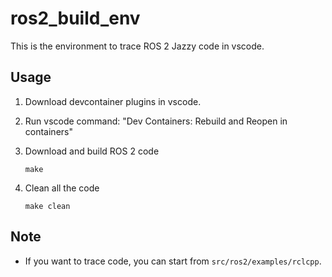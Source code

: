 # ros2_build_env

This is the environment to trace ROS 2 Jazzy code in vscode.

## Usage

1. Download devcontainer plugins in vscode.

2. Run vscode command: "Dev Containers: Rebuild and Reopen in containers"

3. Download and build ROS 2 code

   ```shell
   make
   ```

4. Clean all the code

   ```shell
   make clean
   ```

## Note

* If you want to trace code, you can start from `src/ros2/examples/rclcpp`.
